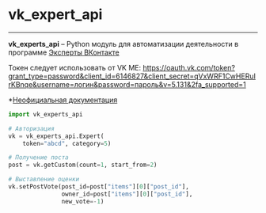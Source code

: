 # vk_expert_api
____
**vk_experts_api** – Python модуль для автоматизации деятельности в программе [Эксперты ВКонтакте](https://vk.com/vkexperts)


Токен следует использовать от VK ME: 
https://oauth.vk.com/token?grant_type=password&client_id=6146827&client_secret=qVxWRF1CwHERuIrKBnqe&username=логин&password=пароль&v=5.131&2fa_supported=1


*[Неофициальная документация](https://www.notion.so/VK-API-Experts-3a12796f3bdf45c4bf500d5005c32a78)


```python
import vk_experts_api

# Авторизация
vk = vk_experts_api.Expert(
    token="abcd", category=5)

# Получение поста
post = vk.getCustom(count=1, start_from=2)

# Выставление оценки
vk.setPostVote(post_id=post["items"][0]["post_id"],
               owner_id=post["items"][0]["post_id"],
               new_vote=-1)
```

